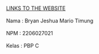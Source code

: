 <br>[LINKS TO THE WEBSITE](https://jeshuamart.adaptable.app/main/) <br/>
<br>Nama    : Bryan Jeshua Mario Timung <br/>
<br>NPM     : 2206027021 <br/>
<br>Kelas   : PBP C <br/>
